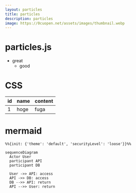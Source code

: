```yaml
---
layout: particles
title: particles
description: particles
image: https://0cuopen.net/assets/images/thumbnail.webp
---
```


# particles.js

- great
  - good

# CSS

|id|name|content|
|--|--|--|
|1|hoge|fuga|

# mermaid

```mermaid
%%{init: {'theme': 'default', 'securityLevel': 'loose'}}%%

sequenceDiagram
  Actor User
  participant API
  participant DB

  User ->> API: access
  API ->> DB: access
  DB -->> API: return
  API -->> User: return
```
